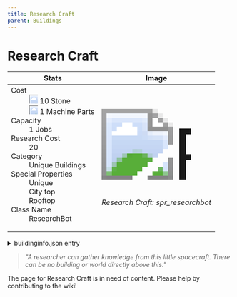 ```yaml
---
title: Research Craft
parent: Buildings
---
```

# Research Craft

[//]: # (Pre-generated content)
<table><thead><tr><th>Stats</th><th>Image</th></tr></thead><tbody><tr><td><dl><dt>Cost</dt><dd><div class="resource-icon"><img style="object-position: -637px -737px;" src="https://tfe2-wiki.github.io/assets/sprites.png"></div> 10 Stone<br><div class="resource-icon"><img style="object-position: -795px -761px;" src="https://tfe2-wiki.github.io/assets/sprites.png"></div> 1 Machine Parts</dd><dt>Capacity</dt><dd>1 Jobs</dd><dt>Research Cost</dt><dd>20</dd><dt>Category</dt><dd>Unique Buildings</dd><dt>Special Properties</dt><dd>Unique<br>City top<br>Rooftop</dd><dt>Class Name</dt><dd>ResearchBot</dd></dl></td><td><style>.building-image {width: 200px;height: 200px;overflow: hidden;position: relative;}.building-image img {image-rendering: pixelated;object-fit: none;transform: scale(10);transform-origin: left top;position: absolute;left: 0;top: 0;}.resource-image {width: 200px;height: 200px;overflow: hidden;position: relative;}.resource-image img {image-rendering: pixelated;object-fit: none;transform: scale(20);transform-origin: left top;position: absolute;left: 0;top: 0;}.building-icon {width: 20px;height: 20px;overflow: hidden;position: relative;display: inline-block;}.building-icon img {image-rendering: pixelated;object-fit: none;transform: scale(1);transform-origin: left top;position: absolute;left: 0;top: 0;}.resource-icon {width: 20px;height: 20px;overflow: hidden;position: relative;display: inline-block;}.resource-icon img {image-rendering: pixelated;object-fit: none;transform: scale(2);transform-origin: left top;position: absolute;left: 0;top: 0;}</style><div class="building-image"><img style="object-position: -598px -1003px;" src="https://tfe2-wiki.github.io/assets/sprites.png" alt="Research Craft Back"><img style="object-position: -620px -1003px;" src="https://tfe2-wiki.github.io/assets/sprites.png" alt="Research Craft"></div><i>Research Craft: spr_researchbot</i></td></tr></tbody></table><details><summary>buildinginfo.json entry</summary>```json{  "className": "ResearchBot",  "food": 0,  "wood": 0,  "stone": 10,  "machineParts": 1,  "refinedMetal": 0,  "computerChips": 0,  "knowledge": 20,  "category": "Unique Buildings",  "unlockedByDefault": false,  "notUnlockedWithAll": true,  "specialInfo": [    "Unique",    "City top",    "Rooftop"  ],  "jobs": 1,  "buttonBack": "spr_researchbot"}```</details><blockquote><i>"A researcher can gather knowledge from this little spacecraft. There can be no building or world directly above this."</i></blockquote>

The page for Research Craft is in need of content. Please help by contributing to the wiki!
